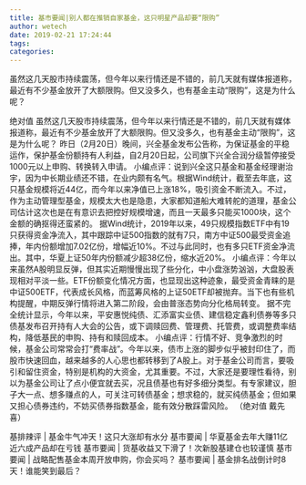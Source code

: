 ```yaml
---
title: 基市要闻|别人都在推销自家基金，这只明星产品却要“限购”
author: wetech
date: 2019-02-21 17:24:44
tags: 
categories: 
---
```

虽然这几天股市持续震荡，但今年以来行情还是不错的，前几天就有媒体报道称，最近有不少基金放开了大额限购。但又没多久，也有基金主动“限购”，这是为什么呢？
<!-- more -->
绝对值
虽然这几天股市持续震荡，但今年以来行情还是不错的，前几天就有媒体报道称，最近有不少基金放开了大额限购。但又没多久，也有基金主动“限购”，这是为什么呢？
昨日（2月20日）晚间，兴全基金发布公告称，为保证基金的平稳运作，保护基金份额持有人利益，自2月20日起，公司旗下兴全合润分级暂停接受1000元以上申购、转换转入申请。
小编点评：说到兴全这只基金和基金经理谢治宇，因为中长期业绩还不错，在业内颇有名气。根据Wind统计，截至去年底，这只基金规模将近44亿，而今年以来净值已上涨18%，吸引资金不断流入。不过，作为主动管理型基金，规模太大也是隐患，大家都知道船大难转舵的道理，基金公司估计这次也是在有意识去把控好规模增速，而且一天最多只能买1000块，这个金额的确抠得还蛮紧的。
据Wind统计，2019年以来，49只规模指数ETF中有19只获得资金净流入，其中跟踪中证500指数的就有7只，南方中证500最受资金追捧，年内份额增加7.02亿份，增幅近10%。不过与此同时，也有多只ETF资金净流出。其中，华夏上证50年内份额减少超38亿份，缩水近20%。
小编点评：今年以来虽然A股明显反弹，但其实近期慢慢出现了些分化，中小盘涨势汹汹，大盘股表现相对平淡一些。ETF份额变化情况方面，也显现出这种迹象，最受资金青睐的是中证500ETF，代表成长风格，而蓝筹风格的上证50ETF却被抛弃。当下也有些机构提醒，中期反弹行情将进入第二阶段，会由普涨态势向分化格局转变。
据不完全统计显示，今年以来，平安惠悦纯债、汇添富实业债、建信稳定鑫利债券等多只债基发布召开持有人大会的公告，或下调赎回费、管理费、托管费，或调整费率结构，降低基民的申购、持有和赎回成本。
小编点评：行情不好、竞争激烈的时候，基金公司常常会打“费率战”。今年以来，债市上涨的脚步似乎被封印住了，而股市快速回血，越来越多的人心思也都转移到了A股上。对于基金公司而言，要吸引和留住资金，特别是机构的大资金，尤其重要。不过，大家还是要理性看待，别以为基金公司让了点小便宜就去买，况且债基也有好多细分类型。有专家建议，胆子大一点、想多赚点的人，可关注可转债基金；想求稳的，就买纯债基金；但如果又担心债券违约，不妨买债券指数基金，能有效分散踩雷风险。
（绝对值 戴先喜）
 
 
基排辣评 | 基金牛气冲天！这只大涨却有水分
基市要闻 | 华夏基金去年大赚11亿 近六成产品却在亏钱
基市要闻 | 货基收益又下滑了！次新股基建仓也较谨慎
基市要闻 | 战略配售基金本周开放申购，你会买吗？
基市要闻 | 基金排名战倒计时8天！谁能笑到最后？

